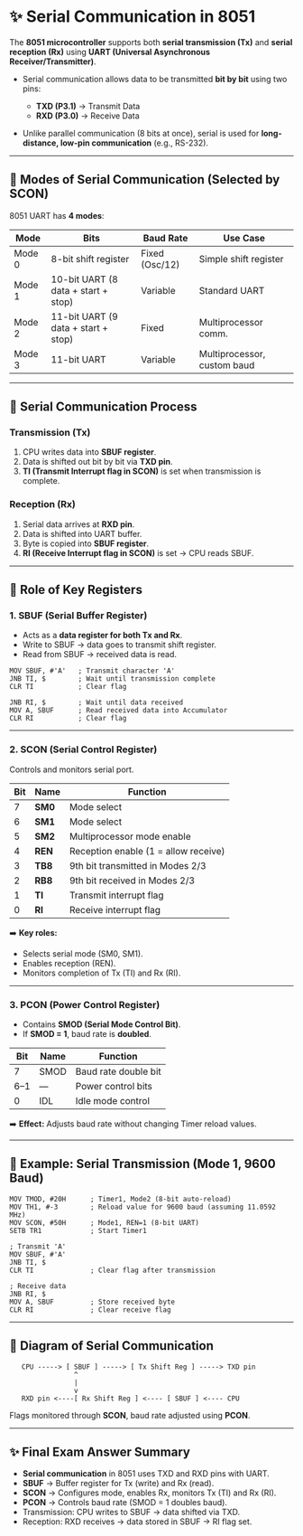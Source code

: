 # ✨ Serial Communication in 8051

The **8051 microcontroller** supports both **serial transmission (Tx)** and **serial reception (Rx)** using **UART (Universal Asynchronous Receiver/Transmitter)**.

* Serial communication allows data to be transmitted **bit by bit** using two pins:

  * **TXD (P3.1)** → Transmit Data
  * **RXD (P3.0)** → Receive Data

* Unlike parallel communication (8 bits at once), serial is used for **long-distance, low-pin communication** (e.g., RS-232).

---

## 🔹 Modes of Serial Communication (Selected by SCON)

8051 UART has **4 modes**:

| **Mode** | **Bits**                            | **Baud Rate**  | **Use Case**                |
| -------- | ----------------------------------- | -------------- | --------------------------- |
| Mode 0   | 8-bit shift register                | Fixed (Osc/12) | Simple shift register       |
| Mode 1   | 10-bit UART (8 data + start + stop) | Variable       | Standard UART               |
| Mode 2   | 11-bit UART (9 data + start + stop) | Fixed          | Multiprocessor comm.        |
| Mode 3   | 11-bit UART                         | Variable       | Multiprocessor, custom baud |

---

## 🔹 Serial Communication Process

### Transmission (Tx)

1. CPU writes data into **SBUF register**.
2. Data is shifted out bit by bit via **TXD pin**.
3. **TI (Transmit Interrupt flag in SCON)** is set when transmission is complete.

### Reception (Rx)

1. Serial data arrives at **RXD pin**.
2. Data is shifted into UART buffer.
3. Byte is copied into **SBUF register**.
4. **RI (Receive Interrupt flag in SCON)** is set → CPU reads SBUF.

---

## 🔹 Role of Key Registers

### 1. **SBUF (Serial Buffer Register)**

* Acts as a **data register for both Tx and Rx**.
* Write to SBUF → data goes to transmit shift register.
* Read from SBUF → received data is read.

```assembly
MOV SBUF, #'A'   ; Transmit character 'A'
JNB TI, $        ; Wait until transmission complete
CLR TI           ; Clear flag
```

```assembly
JNB RI, $        ; Wait until data received
MOV A, SBUF      ; Read received data into Accumulator
CLR RI           ; Clear flag
```

---

### 2. **SCON (Serial Control Register)**

Controls and monitors serial port.

| Bit | Name    | Function                             |
| --- | ------- | ------------------------------------ |
| 7   | **SM0** | Mode select                          |
| 6   | **SM1** | Mode select                          |
| 5   | **SM2** | Multiprocessor mode enable           |
| 4   | **REN** | Reception enable (1 = allow receive) |
| 3   | **TB8** | 9th bit transmitted in Modes 2/3     |
| 2   | **RB8** | 9th bit received in Modes 2/3        |
| 1   | **TI**  | Transmit interrupt flag              |
| 0   | **RI**  | Receive interrupt flag               |

➡️ **Key roles:**

* Selects serial mode (SM0, SM1).
* Enables reception (REN).
* Monitors completion of Tx (TI) and Rx (RI).

---

### 3. **PCON (Power Control Register)**

* Contains **SMOD (Serial Mode Control Bit)**.
* If **SMOD = 1**, baud rate is **doubled**.

| Bit | Name | Function             |
| --- | ---- | -------------------- |
| 7   | SMOD | Baud rate double bit |
| 6–1 | —    | Power control bits   |
| 0   | IDL  | Idle mode control    |

➡️ **Effect:** Adjusts baud rate without changing Timer reload values.

---

## 🔹 Example: Serial Transmission (Mode 1, 9600 Baud)

```assembly
MOV TMOD, #20H      ; Timer1, Mode2 (8-bit auto-reload)
MOV TH1, #-3        ; Reload value for 9600 baud (assuming 11.0592 MHz)
MOV SCON, #50H      ; Mode1, REN=1 (8-bit UART)
SETB TR1            ; Start Timer1

; Transmit 'A'
MOV SBUF, #'A'      
JNB TI, $           
CLR TI              ; Clear flag after transmission

; Receive data
JNB RI, $           
MOV A, SBUF         ; Store received byte
CLR RI              ; Clear receive flag
```

---

## 🔹 Diagram of Serial Communication

```
   CPU -----> [ SBUF ] -----> [ Tx Shift Reg ] -----> TXD pin
                ^
                |
                v
   RXD pin <----[ Rx Shift Reg ] <---- [ SBUF ] <---- CPU
```

Flags monitored through **SCON**, baud rate adjusted using **PCON**.

---

## ✨ Final Exam Answer Summary

* **Serial communication** in 8051 uses TXD and RXD pins with UART.
* **SBUF** → Buffer register for Tx (write) and Rx (read).
* **SCON** → Configures mode, enables Rx, monitors Tx (TI) and Rx (RI).
* **PCON** → Controls baud rate (SMOD = 1 doubles baud).
* Transmission: CPU writes to SBUF → data shifted via TXD.
* Reception: RXD receives → data stored in SBUF → RI flag set.

